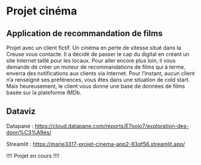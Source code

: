 # Projet cinéma
## Application de recommandation de films
Projet avec un client fictif.
Un cinéma en perte de vitesse situé dans la Creuse vous contacte. Il a décidé de passer le cap du digital en créant un site Internet taillé pour les locaux. 
Pour aller encore plus loin, il vous demande de créer un moteur de recommandations de films qui à terme, enverra des notifications aux clients via Internet.
Pour l’instant, aucun client n’a renseigné ses préférences, vous êtes dans une situation de cold start. Mais heureusement, le client vous donne une base de données de films basée sur la plateforme IMDb.

## Dataviz
Datapane : https://cloud.datapane.com/reports/E7oojo7/exploration-des-donn%C3%A9es/

Streamlit : https://marie3317-projet-cinema-app2-83qf56.streamlit.app/

!!!! Projet en cours !!!!

